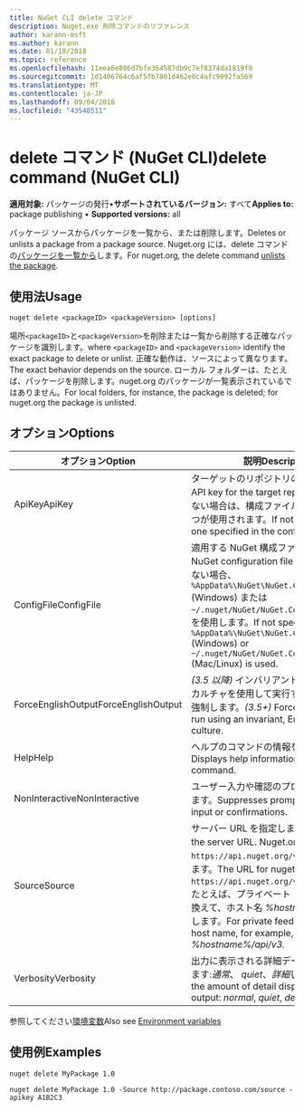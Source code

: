 ```yaml
---
title: NuGet CLI delete コマンド
description: Nuget.exe 削除コマンドのリファレンス
author: karann-msft
ms.author: karann
ms.date: 01/18/2018
ms.topic: reference
ms.openlocfilehash: 11eea6e806d7bfe364587db9c7ef8374da1819f9
ms.sourcegitcommit: 1d1406764c6af5fb7801d462e0c4afc9092fa569
ms.translationtype: MT
ms.contentlocale: ja-JP
ms.lasthandoff: 09/04/2018
ms.locfileid: "43548511"
---
```

# <a name="delete-command-nuget-cli"></a><span data-ttu-id="60953-103">delete コマンド (NuGet CLI)</span><span class="sxs-lookup"><span data-stu-id="60953-103">delete command (NuGet CLI)</span></span>

<span data-ttu-id="60953-104">**適用対象:** パッケージの発行&bullet;**サポートされているバージョン:** すべて</span><span class="sxs-lookup"><span data-stu-id="60953-104">**Applies to:** package publishing &bullet; **Supported versions:** all</span></span>

<span data-ttu-id="60953-105">パッケージ ソースからパッケージを一覧から、または削除します。</span><span class="sxs-lookup"><span data-stu-id="60953-105">Deletes or unlists a package from a package source.</span></span> <span data-ttu-id="60953-106">Nuget.org には、delete コマンドの[パッケージを一覧から](../policies/deleting-packages.md)します。</span><span class="sxs-lookup"><span data-stu-id="60953-106">For nuget.org, the delete command [unlists the package](../policies/deleting-packages.md).</span></span>

## <a name="usage"></a><span data-ttu-id="60953-107">使用法</span><span class="sxs-lookup"><span data-stu-id="60953-107">Usage</span></span>

```cli
nuget delete <packageID> <packageVersion> [options]
```

<span data-ttu-id="60953-108">場所`<packageID>`と`<packageVersion>`を削除または一覧から削除する正確なパッケージを識別します。</span><span class="sxs-lookup"><span data-stu-id="60953-108">where `<packageID>` and `<packageVersion>` identify the exact package to delete or unlist.</span></span> <span data-ttu-id="60953-109">正確な動作は、ソースによって異なります。</span><span class="sxs-lookup"><span data-stu-id="60953-109">The exact behavior depends on the source.</span></span> <span data-ttu-id="60953-110">ローカル フォルダーは、たとえば、パッケージを削除します。nuget.org のパッケージが一覧表示されているではありません。</span><span class="sxs-lookup"><span data-stu-id="60953-110">For local folders, for instance, the package is deleted; for nuget.org the package is unlisted.</span></span>

## <a name="options"></a><span data-ttu-id="60953-111">オプション</span><span class="sxs-lookup"><span data-stu-id="60953-111">Options</span></span>

| <span data-ttu-id="60953-112">オプション</span><span class="sxs-lookup"><span data-stu-id="60953-112">Option</span></span> | <span data-ttu-id="60953-113">説明</span><span class="sxs-lookup"><span data-stu-id="60953-113">Description</span></span> |
| --- | --- |
| <span data-ttu-id="60953-114">ApiKey</span><span class="sxs-lookup"><span data-stu-id="60953-114">ApiKey</span></span> | <span data-ttu-id="60953-115">ターゲットのリポジトリの API キー。</span><span class="sxs-lookup"><span data-stu-id="60953-115">The API key for the target repository.</span></span> <span data-ttu-id="60953-116">存在しない場合は、構成ファイルで指定された 1 つが使用されます。</span><span class="sxs-lookup"><span data-stu-id="60953-116">If not present, the one specified in the config file is used.</span></span> |
| <span data-ttu-id="60953-117">ConfigFile</span><span class="sxs-lookup"><span data-stu-id="60953-117">ConfigFile</span></span> | <span data-ttu-id="60953-118">適用する NuGet 構成ファイル。</span><span class="sxs-lookup"><span data-stu-id="60953-118">The NuGet configuration file to apply.</span></span> <span data-ttu-id="60953-119">指定しない場合、 `%AppData%\NuGet\NuGet.Config` (Windows) または`~/.nuget/NuGet/NuGet.Config`(Mac/linux) を使用します。</span><span class="sxs-lookup"><span data-stu-id="60953-119">If not specified, `%AppData%\NuGet\NuGet.Config` (Windows) or `~/.nuget/NuGet/NuGet.Config` (Mac/Linux) is used.</span></span>|
| <span data-ttu-id="60953-120">ForceEnglishOutput</span><span class="sxs-lookup"><span data-stu-id="60953-120">ForceEnglishOutput</span></span> | <span data-ttu-id="60953-121">*(3.5 以降)* インバリアントの英語ベースのカルチャを使用して実行する nuget.exe を強制します。</span><span class="sxs-lookup"><span data-stu-id="60953-121">*(3.5+)* Forces nuget.exe to run using an invariant, English-based culture.</span></span> |
| <span data-ttu-id="60953-122">Help</span><span class="sxs-lookup"><span data-stu-id="60953-122">Help</span></span> | <span data-ttu-id="60953-123">ヘルプのコマンドの情報を表示します。</span><span class="sxs-lookup"><span data-stu-id="60953-123">Displays help information for the command.</span></span> |
| <span data-ttu-id="60953-124">NonInteractive</span><span class="sxs-lookup"><span data-stu-id="60953-124">NonInteractive</span></span> | <span data-ttu-id="60953-125">ユーザー入力や確認のプロンプトを抑制します。</span><span class="sxs-lookup"><span data-stu-id="60953-125">Suppresses prompts for user input or confirmations.</span></span> |
| <span data-ttu-id="60953-126">Source</span><span class="sxs-lookup"><span data-stu-id="60953-126">Source</span></span> | <span data-ttu-id="60953-127">サーバー URL を指定します。</span><span class="sxs-lookup"><span data-stu-id="60953-127">Specifies the server URL.</span></span> <span data-ttu-id="60953-128">Nuget.org の URL は`https://api.nuget.org/v3/index.json`します。</span><span class="sxs-lookup"><span data-stu-id="60953-128">The URL for nuget.org is `https://api.nuget.org/v3/index.json`.</span></span> <span data-ttu-id="60953-129">たとえば、プライベート フィードを置き換えて、ホスト名 *%hostname%/api/v3*します。</span><span class="sxs-lookup"><span data-stu-id="60953-129">For private feeds, substitute the host name, for example, *%hostname%/api/v3*.</span></span> |
| <span data-ttu-id="60953-130">Verbosity</span><span class="sxs-lookup"><span data-stu-id="60953-130">Verbosity</span></span> | <span data-ttu-id="60953-131">出力に表示される詳細データの量を指定します:*通常*、 *quiet*、*詳細*します。</span><span class="sxs-lookup"><span data-stu-id="60953-131">Specifies the amount of detail displayed in the output: *normal*, *quiet*, *detailed*.</span></span> |

<span data-ttu-id="60953-132">参照してください[環境変数](cli-ref-environment-variables.md)</span><span class="sxs-lookup"><span data-stu-id="60953-132">Also see [Environment variables](cli-ref-environment-variables.md)</span></span>

## <a name="examples"></a><span data-ttu-id="60953-133">使用例</span><span class="sxs-lookup"><span data-stu-id="60953-133">Examples</span></span>

```cli
nuget delete MyPackage 1.0

nuget delete MyPackage 1.0 -Source http://package.contoso.com/source -apikey A1B2C3
```
